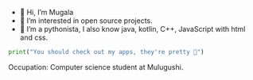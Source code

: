 - 👋 Hi, I’m Mugala
- 👀 I’m interested in open source projects.
- 🌱 I’m a pythonista, I also know java, kotlin, C++, JavaScript with html and css.
```python
print("You should check out my apps, they're pretty 👀")
```
Occupation: Computer science student at Mulugushi.
